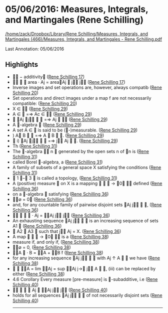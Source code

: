 # 05/06/2016: Measures, Integrals, and Martingales (Rene Schilling)

<a href='file:////home/zack/Dropbox/Library/Rene Schilling/Measures, Integrals, and Martingales (466)/Measures, Integrals, and Martingales - Rene Schilling.pdf' target='_blank'>/home/zack/Dropbox/Library/Rene Schilling/Measures, Integrals, and Martingales (466)/Measures, Integrals, and Martingales - Rene Schilling.pdf</a>

Last Annotation: 05/06/2016

## Highlights

-  − additivity (<a href="file:////home/zack/Dropbox/Library/Rene Schilling/Measures, Integrals, and Martingales (466)/Measures, Integrals, and Martingales - Rene Schilling.pdf#page=17" target="_blank">Rene Schilling 17</a>)
-    area · Aj = areaAj  j∈ j∈ (<a href="file:////home/zack/Dropbox/Library/Rene Schilling/Measures, Integrals, and Martingales (466)/Measures, Integrals, and Martingales - Rene Schilling.pdf#page=17" target="_blank">Rene Schilling 17</a>)
- Inverse images and set operations are, however, always compatib (<a href="file:////home/zack/Dropbox/Library/Rene Schilling/Measures, Integrals, and Martingales (466)/Measures, Integrals, and Martingales - Rene Schilling.pdf#page=20" target="_blank">Rene Schilling 20</a>)
- Set operations and direct images under a map f are not necessarily compatible: (<a href="file:////home/zack/Dropbox/Library/Rene Schilling/Measures, Integrals, and Martingales (466)/Measures, Integrals, and Martingales - Rene Schilling.pdf#page=20" target="_blank">Rene Schilling 20</a>)
- X ∈  (<a href="file:////home/zack/Dropbox/Library/Rene Schilling/Measures, Integrals, and Martingales (466)/Measures, Integrals, and Martingales - Rene Schilling.pdf#page=29" target="_blank">Rene Schilling 29</a>)
- A ∈  =⇒ Ac ∈  (<a href="file:////home/zack/Dropbox/Library/Rene Schilling/Measures, Integrals, and Martingales (466)/Measures, Integrals, and Martingales - Rene Schilling.pdf#page=29" target="_blank">Rene Schilling 29</a>)
-  Aj j∈ ⊂  =⇒ Aj ∈  (<a href="file:////home/zack/Dropbox/Library/Rene Schilling/Measures, Integrals, and Martingales (466)/Measures, Integrals, and Martingales - Rene Schilling.pdf#page=29" target="_blank">Rene Schilling 29</a>)
- A -algebra  (<a href="file:////home/zack/Dropbox/Library/Rene Schilling/Measures, Integrals, and Martingales (466)/Measures, Integrals, and Martingales - Rene Schilling.pdf#page=29" target="_blank">Rene Schilling 29</a>)
- A set A ∈  is said to be \(-\)measurable\. (<a href="file:////home/zack/Dropbox/Library/Rene Schilling/Measures, Integrals, and Martingales (466)/Measures, Integrals, and Martingales - Rene Schilling.pdf#page=29" target="_blank">Rene Schilling 29</a>)
- \) A B ∈  =⇒ A ∪ B ∈ \. (<a href="file:////home/zack/Dropbox/Library/Rene Schilling/Measures, Integrals, and Martingales (466)/Measures, Integrals, and Martingales - Rene Schilling.pdf#page=29" target="_blank">Rene Schilling 29</a>)
-  i\) Aj j∈ ⊂  =⇒ j∈ Aj ∈ \. (<a href="file:////home/zack/Dropbox/Library/Rene Schilling/Measures, Integrals, and Martingales (466)/Measures, Integrals, and Martingales - Rene Schilling.pdf#page=29" target="_blank">Rene Schilling 29</a>)
- Th (<a href="file:////home/zack/Dropbox/Library/Rene Schilling/Measures, Integrals, and Martingales (466)/Measures, Integrals, and Martingales - Rene Schilling.pdf#page=31" target="_blank">Rene Schilling 31</a>)
- The -algebra  n  generated by the open sets n of n is (<a href="file:////home/zack/Dropbox/Library/Rene Schilling/Measures, Integrals, and Martingales (466)/Measures, Integrals, and Martingales - Rene Schilling.pdf#page=31" target="_blank">Rene Schilling 31</a>)
- called Borel -algebra, a (<a href="file:////home/zack/Dropbox/Library/Rene Schilling/Measures, Integrals, and Martingales (466)/Measures, Integrals, and Martingales - Rene Schilling.pdf#page=31" target="_blank">Rene Schilling 31</a>)
- A family of subsets of a general space X satisfying the conditions (<a href="file:////home/zack/Dropbox/Library/Rene Schilling/Measures, Integrals, and Martingales (466)/Measures, Integrals, and Martingales - Rene Schilling.pdf#page=31" target="_blank">Rene Schilling 31</a>)
-  1 – 3  is called a topology, (<a href="file:////home/zack/Dropbox/Library/Rene Schilling/Measures, Integrals, and Martingales (466)/Measures, Integrals, and Martingales - Rene Schilling.pdf#page=31" target="_blank">Rene Schilling 31</a>)
- A \(positive\) measure  on X is a mapping    → 0  defined (<a href="file:////home/zack/Dropbox/Library/Rene Schilling/Measures, Integrals, and Martingales (466)/Measures, Integrals, and Martingales - Rene Schilling.pdf#page=36" target="_blank">Rene Schilling 36</a>)
- on a -algebra  satisfying (<a href="file:////home/zack/Dropbox/Library/Rene Schilling/Measures, Integrals, and Martingales (466)/Measures, Integrals, and Martingales - Rene Schilling.pdf#page=36" target="_blank">Rene Schilling 36</a>)
- ∅ = 0 (<a href="file:////home/zack/Dropbox/Library/Rene Schilling/Measures, Integrals, and Martingales (466)/Measures, Integrals, and Martingales - Rene Schilling.pdf#page=36" target="_blank">Rene Schilling 36</a>)
- and, for any countable family of pairwise disjoint sets Aj j∈ ⊂ , (<a href="file:////home/zack/Dropbox/Library/Rene Schilling/Measures, Integrals, and Martingales (466)/Measures, Integrals, and Martingales - Rene Schilling.pdf#page=36" target="_blank">Rene Schilling 36</a>)
-     · Aj = Aj j∈ j∈ (<a href="file:////home/zack/Dropbox/Library/Rene Schilling/Measures, Integrals, and Martingales (466)/Measures, Integrals, and Martingales - Rene Schilling.pdf#page=36" target="_blank">Rene Schilling 36</a>)
- An exhausting sequence Aj j∈ ⊂  is an increasing sequence of sets A1 ⊂ (<a href="file:////home/zack/Dropbox/Library/Rene Schilling/Measures, Integrals, and Martingales (466)/Measures, Integrals, and Martingales - Rene Schilling.pdf#page=36" target="_blank">Rene Schilling 36</a>)
-  A2 ⊂ A3 ⊂ such that j∈ Aj = X\. (<a href="file:////home/zack/Dropbox/Library/Rene Schilling/Measures, Integrals, and Martingales (466)/Measures, Integrals, and Martingales - Rene Schilling.pdf#page=36" target="_blank">Rene Schilling 36</a>)
- A map    → 0  is a (<a href="file:////home/zack/Dropbox/Library/Rene Schilling/Measures, Integrals, and Martingales (466)/Measures, Integrals, and Martingales - Rene Schilling.pdf#page=38" target="_blank">Rene Schilling 38</a>)
- measure if, and only if, (<a href="file:////home/zack/Dropbox/Library/Rene Schilling/Measures, Integrals, and Martingales (466)/Measures, Integrals, and Martingales - Rene Schilling.pdf#page=38" target="_blank">Rene Schilling 38</a>)
- ∅ = 0, (<a href="file:////home/zack/Dropbox/Library/Rene Schilling/Measures, Integrals, and Martingales (466)/Measures, Integrals, and Martingales - Rene Schilling.pdf#page=38" target="_blank">Rene Schilling 38</a>)
- A ∪ · B = A + B f (<a href="file:////home/zack/Dropbox/Library/Rene Schilling/Measures, Integrals, and Martingales (466)/Measures, Integrals, and Martingales - Rene Schilling.pdf#page=38" target="_blank">Rene Schilling 38</a>)
- for any increasing sequence Aj j∈ ⊂  with Aj ↑ A ∈  we have (<a href="file:////home/zack/Dropbox/Library/Rene Schilling/Measures, Integrals, and Martingales (466)/Measures, Integrals, and Martingales - Rene Schilling.pdf#page=38" target="_blank">Rene Schilling 38</a>)
-   A = lim Aj = sup Aj j→ j∈ A ∈ , \(iii\) can be replaced by either (<a href="file:////home/zack/Dropbox/Library/Rene Schilling/Measures, Integrals, and Martingales (466)/Measures, Integrals, and Martingales - Rene Schilling.pdf#page=38" target="_blank">Rene Schilling 38</a>)
- 4\.6 Corollary Every measure [pre-measure] is -subadditive, i\.e (<a href="file:////home/zack/Dropbox/Library/Rene Schilling/Measures, Integrals, and Martingales (466)/Measures, Integrals, and Martingales - Rene Schilling.pdf#page=40" target="_blank">Rene Schilling 40</a>)
-     Aj  Aj j∈ j∈ (<a href="file:////home/zack/Dropbox/Library/Rene Schilling/Measures, Integrals, and Martingales (466)/Measures, Integrals, and Martingales - Rene Schilling.pdf#page=40" target="_blank">Rene Schilling 40</a>)
- holds for all sequences Aj j∈ ⊂  of not necessarily disjoint sets (<a href="file:////home/zack/Dropbox/Library/Rene Schilling/Measures, Integrals, and Martingales (466)/Measures, Integrals, and Martingales - Rene Schilling.pdf#page=40" target="_blank">Rene Schilling 40</a>)<hr>


